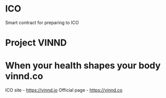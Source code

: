 # ICO
Smart contract for preparing to ICO

# Project VINND
# When your health shapes your body vinnd.co

ICO site - https://vinnd.io
Official page - https://vinnd.co
